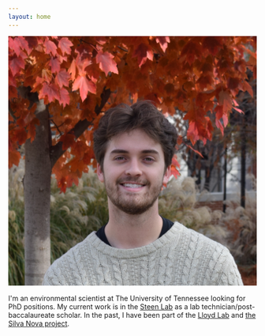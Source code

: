 ```yaml
---
layout: home
---
```


![headshot](images/headshot.jpeg)

I'm an environmental scientist at The University of Tennessee looking for PhD positions. My current work is in the [Steen Lab](https://adsteen.github.io/) as a lab technician/post-baccalaureate scholar. In the past, I have been part of the [Lloyd Lab](https://lloydlab.utk.edu/) and [the Silva Nova project](https://www.above-belowgroundinteractions.com/silva-nova).